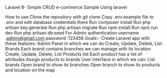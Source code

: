 Laravel 8- Simple CRUD
e-commerce Sample Using laravel

How to use
Clone the repository with git clone
Copy .env.example file to .env and edit database credentials there
Run composer install
Run php artisan key:generate
Run php artisan migrate
Run npm install
Run npm run dev
Run php artisan db:seed
For Admin authentication
username :admin@gmail.com
password :123456
Goals:-
Create Laravel app with these features:
Admin Panel in which we can do
Create, Update, Delete, List Brands
Each brand contains branches we can manage with its location
Create, Update, Delete, List Products list
Each product has a list of attributes
Assign products to brands
User interface in which we can:
List brands
Open brand to show its branches
Open branch to show its products and location on the map
